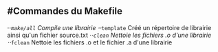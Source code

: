 #Commandes du Makefile
--------------------
⋅⋅*`make/all` Compile une librairie
⋅⋅*`template` Créé un répertoire de librairie ainsi qu'un fichier source.txt
⋅⋅*`clean` Nettoie les fichiers .o d'une librairie
⋅⋅*`fclean` Nettoie les fichiers .o et le fichier .a d'une librairie
